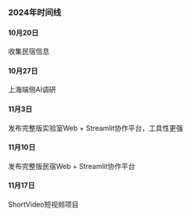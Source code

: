 ### 2024年时间线

#### 10月20日
收集民宿信息

#### 10月27日
上海端侧AI调研

#### 11月3日
发布完整版实验室Web + Streamlit协作平台，工具性更强

#### 11月10日
发布完整版民宿Web + Streamlit协作平台

#### 11月17日
ShortVideo短视频项目
